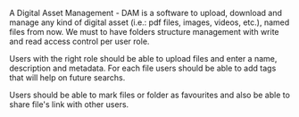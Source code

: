 A Digital Asset Management - DAM is a software to upload, download and manage any kind of digital asset (i.e.: pdf files, images, videos, etc.), named files from now. We must to have folders structure management with write and read access control per user role. 

Users with the right role should be able to upload files and enter a name, description and metadata. For each file users should be able to add tags that will help on future searchs. 

Users should be able to mark files or folder as favourites and also be able to share file's link with other users.